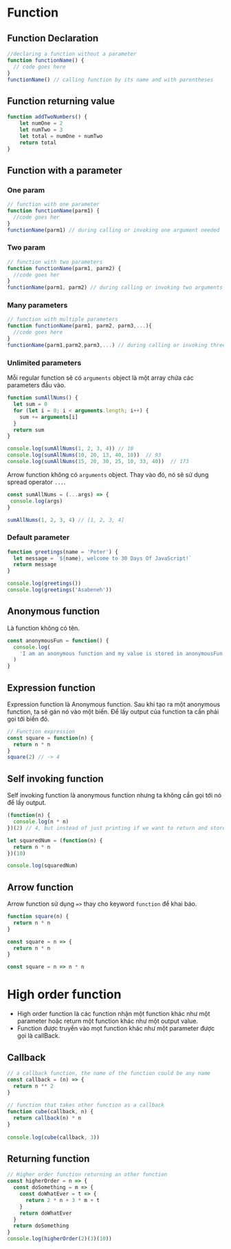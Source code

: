 # Function

## Function Declaration

```javascript
//declaring a function without a parameter
function functionName() {
  // code goes here
}
functionName() // calling function by its name and with parentheses
```

## Function returning value

```javascript
function addTwoNumbers() {
    let numOne = 2
    let numTwo = 3      
    let total = numOne + numTwo
    return total
}
```

## Function with a parameter

### One param

```javascript
// function with one parameter
function functionName(parm1) {
  //code goes her
}
functionName(parm1) // during calling or invoking one argument needed
```

### Two param

```javascript
// function with two parameters
function functionName(parm1, parm2) {
  //code goes her
}
functionName(parm1, parm2) // during calling or invoking two arguments needed
```

### Many parameters

```javascript
// function with multiple parameters
function functionName(parm1, parm2, parm3,...){
  //code goes here
}
functionName(parm1,parm2,parm3,...) // during calling or invoking three arguments needed
```

### Unlimited parameters

Mỗi regular function sẽ có `arguments` object là một array chứa các parameters đầu vào.

```javascript
function sumAllNums() {
  let sum = 0
  for (let i = 0; i < arguments.length; i++) {
    sum += arguments[i]
  }
  return sum
}

console.log(sumAllNums(1, 2, 3, 4)) // 10
console.log(sumAllNums(10, 20, 13, 40, 10))  // 93
console.log(sumAllNums(15, 20, 30, 25, 10, 33, 40))  // 173
```

Arrow function không có `arguments` object. Thay vào đó, nó sẽ sử dụng spread operator `...`.

```javascript
const sumAllNums = (...args) => {
 console.log(args)
}

sumAllNums(1, 2, 3, 4) // [1, 2, 3, 4]
```

### Default parameter

```javascript
function greetings(name = 'Peter') {
  let message = `${name}, welcome to 30 Days Of JavaScript!`
  return message
}

console.log(greetings())
console.log(greetings('Asabeneh'))
```

## Anonymous function

Là function không có tên.

```javascript
const anonymousFun = function() {
  console.log(
    'I am an anonymous function and my value is stored in anonymousFun'
  )
}
```

## Expression function

Expression function là Anonymous function. Sau khi tạo ra một anonymous function, ta sẽ gán nó vào một biến. 
Để lấy output của function ta cần phải gọi tới biến đó.

```javascript
// Function expression
const square = function(n) {
  return n * n
}
square(2) // -> 4
```

## Self invoking function

Self invoking function là anonymous function nhưng ta không cần gọi tới nó để lấy output.

```javascript
(function(n) {
  console.log(n * n)
})(2) // 4, but instead of just printing if we want to return and store the data, we do as shown below

let squaredNum = (function(n) {
  return n * n
})(10)

console.log(squaredNum)
```

## Arrow function

Arrow function sử dụng `=>` thay cho keyword `function` để khai báo.

```javascript
function square(n) {
  return n * n
}

const square = n => {
  return n * n
}

const square = n => n * n
```

# High order function

- High order function là các function nhận một function khác như một parameter hoặc return một function khác như một output value.
- Function được truyền vào mọt function khác như một parameter được gọi là callBack.

## Callback

```javascript
// a callback function, the name of the function could be any name
const callback = (n) => {
  return n ** 2
}
​
// function that takes other function as a callback
function cube(callback, n) {
  return callback(n) * n
}
​
console.log(cube(callback, 3))
```

## Returning function

```javascript
// Higher order function returning an other function
const higherOrder = n => {
  const doSomething = m => {
    const doWhatEver = t => {
      return 2 * n + 3 * m + t
    }
    return doWhatEver
  }
  return doSomething
}
console.log(higherOrder(2)(3)(10))
```
